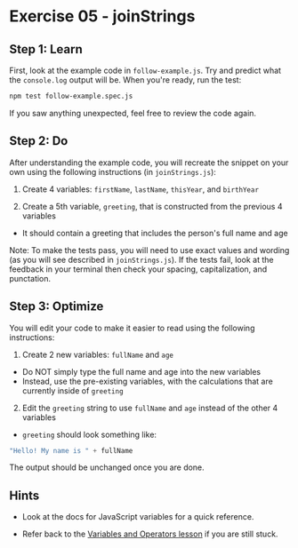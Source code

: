 # Exercise 05 - joinStrings

## Step 1: Learn
First, look at the example code in `follow-example.js`. Try and predict what the `console.log` output will be. When you're ready, run the test:
```bash
npm test follow-example.spec.js
```
If you saw anything unexpected, feel free to review the code again.

## Step 2: Do
After understanding the example code, you will recreate the snippet on your own using the following instructions (in `joinStrings.js`):

1. Create 4 variables: `firstName`, `lastName`, `thisYear`, and `birthYear`

2. Create a 5th variable, `greeting`, that is constructed from the previous 4 variables
- It should contain a greeting that includes the person's full name and age

Note: To make the tests pass, you will need to use exact values and wording (as you will see described in `joinStrings.js`). If the tests fail, look at the feedback in your terminal then check your spacing, capitalization, and punctation.

## Step 3: Optimize
You will edit your code to make it easier to read using the following instructions:

1. Create 2 new variables: `fullName` and `age`
- Do NOT simply type the full name and age into the new variables
- Instead, use the pre-existing variables, with the calculations that are currently inside of `greeting`

2. Edit the `greeting` string to use `fullName` and `age` instead of the other 4 variables
- `greeting` should look something like:
```js
"Hello! My name is " + fullName
```

The output should be unchanged once you are done.

## Hints

- Look at the docs for JavaScript variables for a quick reference.

- Refer back to the [Variables and Operators lesson](https://www.theodinproject.com/lessons/foundations-variables-and-operators) if you are still stuck.
